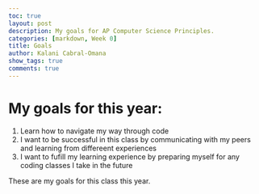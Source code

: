 ```yaml
---
toc: true
layout: post
description: My goals for AP Computer Science Principles.
categories: [markdown, Week 0]
title: Goals
author: Kalani Cabral-Omana
show_tags: true
comments: true
---
```


# My goals for this year:

1. Learn how to navigate my way through code
2. I want to be successful in this class by communicating with my peers and learning from differeent experiences
3. I want to fufill my learning experience by preparing myself for any coding classes I take in the future

These are my goals for this class this year.